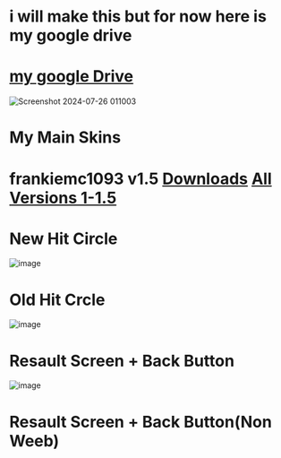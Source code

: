# i will make this but for now here is my google drive

# [my google Drive](https://drive.google.com/drive/folders/1ekRWLnVyYvitC5rauGxj23_P5Yi3B32-)
![Screenshot 2024-07-26 011003](https://github.com/user-attachments/assets/3bfb0f49-adad-4b5b-8007-eedf9d384d13)


# My Main Skins

# frankiemc1093 v1.5 [Downloads](https://drive.google.com/drive/u/0/folders/1T1EpLRKYwOXufhaqSjeMmd3NJADQ2Hge) [All Versions 1-1.5](https://drive.google.com/drive/u/0/folders/1YVwn7imt80GSZkNeQhJ8B_N7os745Uvk)
# New Hit Circle
![image](https://github.com/user-attachments/assets/1c9ac96e-4d98-4039-99f1-c6cf11c0acb5)

# Old Hit Crcle
![image](https://github.com/user-attachments/assets/f448da22-ca96-4d81-93aa-3d06c5308d03)

# Resault Screen + Back Button
![image](https://github.com/user-attachments/assets/a2c11602-dd6e-40e5-bbc4-42b92fd063b9)

# Resault Screen + Back Button(Non Weeb)



